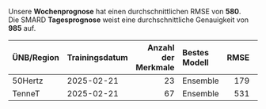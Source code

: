 
Unsere __Wochenprognose__ hat einen durchschnittlichen RMSE von __580__.  
Die SMARD __Tagesprognose__ weist eine durchschnittliche Genauigkeit von __985__ auf.
    
| ÜNB/Region   | Trainingsdatum   |   Anzahl der Merkmale | Bestes Modell   |   RMSE |   TSO RMSE |
|:-------------|:-----------------|----------------------:|:----------------|-------:|-----------:|
| 50Hertz      | 2025-02-21       |                    23 | Ensemble        |    179 |        221 |
| TenneT       | 2025-02-21       |                    67 | Ensemble        |    531 |        625 |